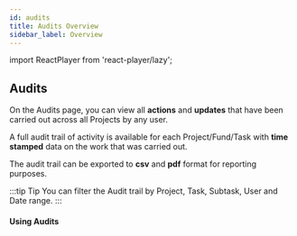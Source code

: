 ```yaml
---
id: audits
title: Audits Overview
sidebar_label: Overview
---
```


import ReactPlayer from 'react-player/lazy';

## Audits

On the Audits page, you can view all **actions** and **updates** that have been carried out across all Projects by any user.

A full audit trail of activity is available for each Project/Fund/Task with **time stamped** data on the work that was carried out.

The audit trail can be exported to **csv** and **pdf** format for reporting purposes.


:::tip Tip
You can filter the Audit trail by Project, Task, Subtask, User and Date range.
:::

#### Using Audits

  <ReactPlayer 
  url='https://vimeo.com/473806276/245b0be6e1'
  width="100%"
  controls="true"/>    

<br/>
<br/>
